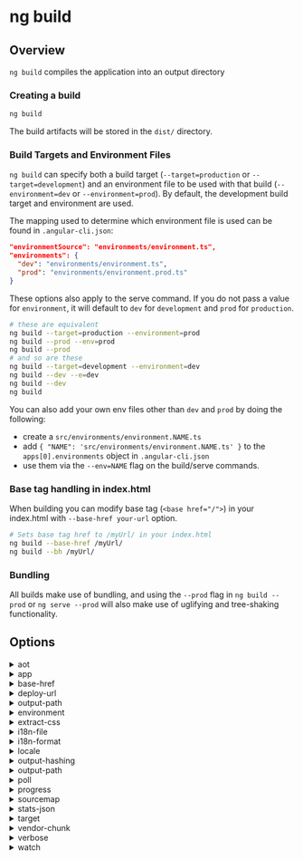 <!-- Links in /docs/documentation should NOT have `.md` at the end, because they end up in our wiki at release. -->

# ng build

## Overview
`ng build` compiles the application into an output directory

### Creating a build

```bash
ng build
```

The build artifacts will be stored in the `dist/` directory.

### Build Targets and Environment Files

`ng build` can specify both a build target (`--target=production` or `--target=development`) and an
environment file to be used with that build (`--environment=dev` or `--environment=prod`).
By default, the development build target and environment are used.

The mapping used to determine which environment file is used can be found in `.angular-cli.json`:

```json
"environmentSource": "environments/environment.ts",
"environments": {
  "dev": "environments/environment.ts",
  "prod": "environments/environment.prod.ts"
}
```

These options also apply to the serve command. If you do not pass a value for `environment`,
it will default to `dev` for `development` and `prod` for `production`.

```bash
# these are equivalent
ng build --target=production --environment=prod
ng build --prod --env=prod
ng build --prod
# and so are these
ng build --target=development --environment=dev
ng build --dev --e=dev
ng build --dev
ng build
```

You can also add your own env files other than `dev` and `prod` by doing the following:
- create a `src/environments/environment.NAME.ts`
- add `{ "NAME": 'src/environments/environment.NAME.ts' }` to the `apps[0].environments` object in `.angular-cli.json`
- use them via the `--env=NAME` flag on the build/serve commands.

### Base tag handling in index.html

When building you can modify base tag (`<base href="/">`) in your index.html with `--base-href your-url` option.

```bash
# Sets base tag href to /myUrl/ in your index.html
ng build --base-href /myUrl/
ng build --bh /myUrl/
```

### Bundling

All builds make use of bundling, and using the `--prod` flag in  `ng build --prod`
or `ng serve --prod` will also make use of uglifying and tree-shaking functionality.

## Options
<details>
  <summary>aot</summary>
  <p>
    `--aot` _default: false_
  </p>
  <p>
    Build using Ahead of Time compilation.
  </p>
</details>

<details>
  <summary>app</summary>
  <p>
    `--app` (aliases: `-a`)
  </p>
  <p>
    Specifies app name or index to use.
  </p>
</details>

<details>
  <summary>base-href</summary>
  <p>
    `--base-href` (aliases: `-bh`)
  </p>
  <p>
    Base url for the application being built.
  </p>
</details>

<details>
  <summary>deploy-url</summary>
  <p>
    `--deploy-url` (aliases: `-d`)
  </p>
  <p>
    URL where files will be deployed.
  </p>
</details>

<details>
  <summary>output-path</summary>
  <p>
    `--output-path` (aliases: `-op`)
  </p>
  <p>
    Path where output will be placed
  </p>
</details>

<details>
  <summary>environment</summary>
  <p>
    `--environment` (aliases: `-e`)
  </p>
  <p>
    Defines the build environment.
  </p>
</details>

<details>
  <summary>extract-css</summary>
  <p>
    `--extract-css` (aliases: `-ec`)
  </p>
  <p>
    Extract css from global styles onto css files instead of js ones.
  </p>
</details>

<details>
  <summary>i18n-file</summary>
  <p>
    `--i18n-file`
  </p>
  <p>
    Localization file to use for i18n.
  </p>
</details>

<details>
  <summary>i18n-format</summary>
  <p>
    `--i18n-format`
  </p>
  <p>
    Format of the localization file specified with --i18n-file.
  </p>
</details>

<details>
  <summary>locale</summary>
  <p>
    `--locale`
  </p>
  <p>
    Locale to use for i18n.
  </p>
</details>

<details>
  <summary>output-hashing</summary>
  <p>
    `--output-hashing` (aliases: `-oh`)
  </p>
  <p>
    Define the output filename cache-busting hashing mode.
  </p>
  <p>
    Values: `none`, `all`, `media`, `bundles`
  </p>
</details>

<details>
  <summary>output-path</summary>
  <p>
    `--output-path` (aliases: `-op`)
  </p>
  <p>
    Path where output will be placed.
  </p>
</details>

<details>
  <summary>poll</summary>
  <p>
    `--poll`
  </p>
  <p>
    Enable and define the file watching poll time period (milliseconds).
  </p>
</details>

<details>
  <summary>progress</summary>
  <p>
    `--progress` (aliases: `-pr`) _default value: true_
  </p>
  <p>
    Log progress to the console while building.
  </p>
</details>

<details>
  <summary>sourcemap</summary>
  <p>
    `--sourcemap` (aliases: `-sm`, `sourcemaps`)
  </p>
  <p>
    Output sourcemaps.
  </p>
</details>

<details>
  <summary>stats-json</summary>
  <p>
    `--stats-json` (aliases: `-`)
  </p>
  <p>
    Generates a `stats.json` file which can be analyzed using tools such as: `webpack-bundle-analyzer` or https://webpack.github.io/analyse.
  </p>
</details>

<details>
  <summary>target</summary>
  <p>
    `--target` (aliases: `-t`, `-dev`, `-prod`) _default value: development_
  </p>
  <p>
    Defines the build target.
  </p>
</details>

<details>
  <summary>vendor-chunk</summary>
  <p>
    `--vendor-chunk` (aliases: `-vc`) _default value: true_
  </p>
  <p>
    Use a separate bundle containing only vendor libraries.
  </p>
</details>

<details>
  <summary>verbose</summary>
  <p>
    `--verbose` (aliases: `-v`) _default value: false_
  </p>
  <p>
    Adds more details to output logging.
  </p>
</details>

<details>
  <summary>watch</summary>
  <p>
    `--watch` (aliases: `-w`)
  </p>
  <p>
    Run build when files change.
  </p>
</details>
